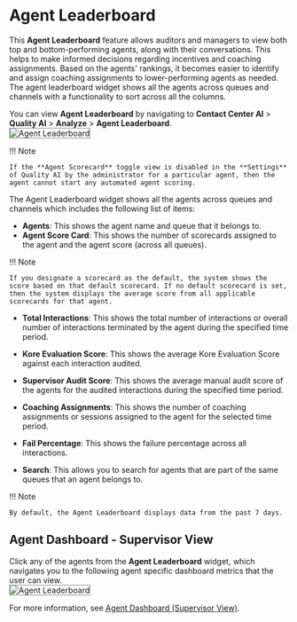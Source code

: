 # Agent Leaderboard

This **Agent Leaderboard** feature allows auditors and managers to view both top and bottom-performing agents, along with their conversations. This helps to make informed decisions regarding incentives and coaching assignments. Based on the agents' rankings, it becomes easier to identify and assign coaching assignments to lower-performing agents as needed. The agent leaderboard widget shows all the agents across queues and channels with a functionality to sort across all the columns.

You can view **Agent Leaderboard** by navigating to **Contact Center AI** > **Quality AI** > **Analyze** > **Agent Leaderboard**.   
<img src="../agent-leaderboard/images/agent-leaderboard.png" alt="Agent Leaderboard" title="Agent Leaderboard" style="border: 1px solid gray; zoom:100%;">

!!! Note

    If the **Agent Scorecard** toggle view is disabled in the **Settings** of Quality AI by the administrator for a particular agent, then the agent cannot start any automated agent scoring. 

The Agent Leaderboard widget shows all the agents across queues and channels which includes the following list of items:

* **Agents**: This shows the agent name and queue that it belongs to.
* **Agent Score Card**: This shows the number of scorecards assigned to the agent and the agent score (across all queues).

!!! Note

    If you designate a scorecard as the default, the system shows the score based on that default scorecard. If no default scorecard is set, then the system displays the average score from all applicable scorecards for that agent.

* **Total Interactions**: This shows the total number of interactions or overall number of interactions terminated by the agent during the specified time period.

* **Kore Evaluation Score**: This shows the average Kore Evaluation Score against each interaction audited.

* **Supervisor Audit Score**: This shows the average manual audit score of the agents for the audited interactions during the specified time period.

* **Coaching Assignments**: This shows the number of coaching assignments or sessions assigned to the agent for the selected time period.
* **Fail Percentage**: This shows the failure percentage across all interactions.

* **Search**: This allows you to search for agents that are part of the same queues that an agent belongs to.

!!! Note     
    
    By default, the Agent Leaderboard displays data from the past 7 days.

## Agent Dashboard - Supervisor View

Click any of the agents from the **Agent Leaderboard** widget, which navigates you to the following agent specific dashboard metrics that the user can view.   
<img src="../agent-leaderboard/images/supervisor-view.png" alt="Agent Leaderboard" title="Agent Leaderboard" style="border: 1px solid gray; zoom:100%;">

For more information, see [Agent Dashboard (Supervisor View)](/agent-dashboard-supervisor-view.md).
